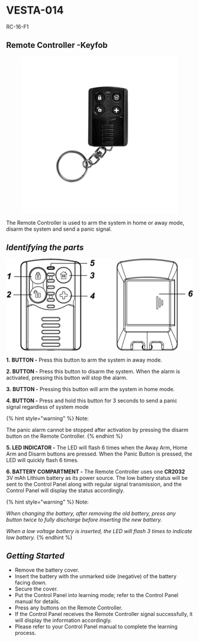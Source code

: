 # VESTA-014

RC-16-F1

## Remote Controller -Keyfob

<figure><img src=".gitbook/assets/image (11) (1) (1) (1).png" alt=""><figcaption></figcaption></figure>

The Remote Controller is used to arm the system in home or away mode, disarm the system and send a panic signal.

## _**Identifying the parts**_

![RC-16 2](<.gitbook/assets/0 (11).jpeg>)

**1.** **BUTTON -** Press this button to arm the system in away mode.

**2. BUTTON -** Press this button to disarm the system. When the alarm is activated, pressing this button will stop the alarm.

**3.**  **BUTTON -** Pressing this button will arm the system in home mode.

**4. BUTTON -** Press and hold this button for 3 seconds to send a panic signal regardless of system mode

{% hint style="warning" %}
Note:

The panic alarm cannot be stopped after activation by pressing the disarm button on the Remote Controller.
{% endhint %}

**5. LED INDICATOR -** The LED will flash 6 times when the Away Arm, Home Arm and Disarm buttons are pressed. When the Panic Button is pressed, the LED will quickly flash 6 times.

**6. BATTERY COMPARTMENT -** The Remote Controller uses one **CR2032** 3V mAh Lithium battery as its power source. The low battery status will be sent to the Control Panel along with regular signal transmission, and the Control Panel will display the status accordingly.

{% hint style="warning" %}
Note:

_When changing the battery, after removing the old battery, press any button twice to fully discharge before inserting the new battery._

_When a low voltage battery is inserted, the LED will flash 3 times to indicate low battery._
{% endhint %}

## _**Getting Started**_

* Remove the battery cover.
* Insert the battery with the unmarked side (negative) of the battery facing down.
* Secure the cover.
* Put the Control Panel into learning mode; refer to the Control Panel manual for details.
* Press any buttons on the Remote Controller.
* If the Control Panel receives the Remote Controller signal successfully, it will display the information accordingly.
* Please refer to your Control Panel manual to complete the learning process.
